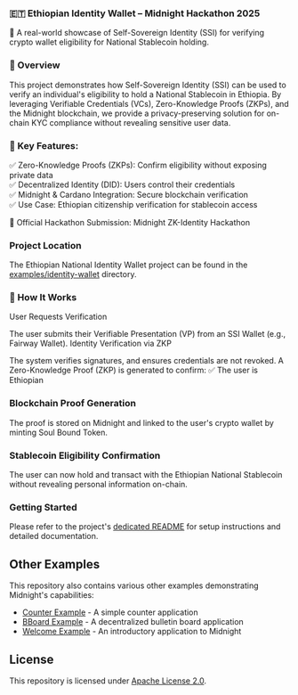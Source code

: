 ### 🇪🇹 Ethiopian Identity Wallet – Midnight Hackathon 2025
🚀 A real-world showcase of Self-Sovereign Identity (SSI) for verifying crypto wallet eligibility for National Stablecoin holding.

### 📌 Overview
This project demonstrates how Self-Sovereign Identity (SSI) can be used to verify an individual's eligibility to hold a National Stablecoin in Ethiopia. By leveraging Verifiable Credentials (VCs), Zero-Knowledge Proofs (ZKPs), and the Midnight blockchain, we provide a privacy-preserving solution for on-chain KYC compliance without revealing sensitive user data.

### 🔹 Key Features:
✅ Zero-Knowledge Proofs (ZKPs): Confirm eligibility without exposing private data  
✅ Decentralized Identity (DID): Users control their credentials   
✅ Midnight & Cardano Integration: Secure blockchain verification   
✅ Use Case: Ethiopian citizenship verification for stablecoin access  

📍 Official Hackathon Submission: Midnight ZK-Identity Hackathon

### Project Location
The Ethiopian National Identity Wallet project can be found in the [examples/identity-wallet](./examples/identity-wallet) directory.

### 🧩 How It Works
User Requests Verification

The user submits their Verifiable Presentation (VP) from an SSI Wallet (e.g., Fairway Wallet).
Identity Verification via ZKP

The system verifies signatures, and ensures credentials are not revoked.
A Zero-Knowledge Proof (ZKP) is generated to confirm:
✅ The user is Ethiopian

### Blockchain Proof Generation

The proof is stored on Midnight and linked to the user's crypto wallet by minting Soul Bound Token.

### Stablecoin Eligibility Confirmation

The user can now hold and transact with the Ethiopian National Stablecoin without revealing personal information on-chain.

### Getting Started
Please refer to the project's [dedicated README](./examples/identity-wallet/README.md) for setup instructions and detailed documentation.

## Other Examples

This repository also contains various other examples demonstrating Midnight's capabilities:

- [Counter Example](./examples/counter/README.md) - A simple counter application
- [BBoard Example](./examples/bboard/README.md) - A decentralized bulletin board application
- [Welcome Example](./examples/welcome/README.md) - An introductory application to Midnight

## License

This repository is licensed under [Apache License 2.0](LICENSE).
